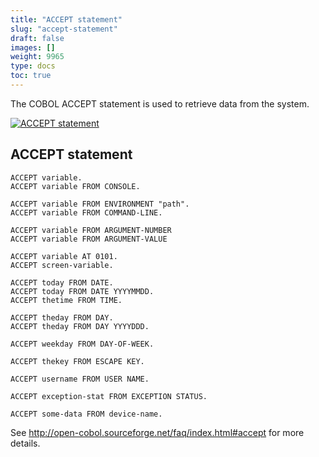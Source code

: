 ```yaml
---
title: "ACCEPT statement"
slug: "accept-statement"
draft: false
images: []
weight: 9965
type: docs
toc: true
---
```


The COBOL ACCEPT statement is used to retrieve data from the system.
 

[![ACCEPT statement][1]][1]


  [1]: http://i.stack.imgur.com/DdpJO.png

## ACCEPT statement
    ACCEPT variable.
    ACCEPT variable FROM CONSOLE.

    ACCEPT variable FROM ENVIRONMENT "path".
    ACCEPT variable FROM COMMAND-LINE.

    ACCEPT variable FROM ARGUMENT-NUMBER
    ACCEPT variable FROM ARGUMENT-VALUE

    ACCEPT variable AT 0101.
    ACCEPT screen-variable.

    ACCEPT today FROM DATE.
    ACCEPT today FROM DATE YYYYMMDD.
    ACCEPT thetime FROM TIME.

    ACCEPT theday FROM DAY.
    ACCEPT theday FROM DAY YYYYDDD.

    ACCEPT weekday FROM DAY-OF-WEEK.

    ACCEPT thekey FROM ESCAPE KEY.

    ACCEPT username FROM USER NAME.

    ACCEPT exception-stat FROM EXCEPTION STATUS.

    ACCEPT some-data FROM device-name.

See http://open-cobol.sourceforge.net/faq/index.html#accept for more details.

